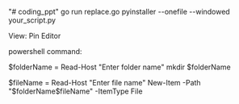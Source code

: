 "# coding_ppt"
go run replace.go
pyinstaller --onefile --windowed your_script.py


View: Pin Editor


powershell command:

$folderName = Read-Host "Enter folder name"
mkdir $folderName

$fileName = Read-Host "Enter file name"
New-Item -Path "$folderName\$fileName" -ItemType File

